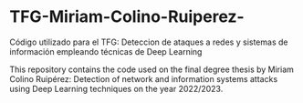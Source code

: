 # TFG-Miriam-Colino-Ruiperez-
Código utilizado para el TFG: Deteccion de ataques a redes y sistemas de información empleando técnicas de Deep Learning


This repository contains the code used on the final degree thesis by Miriam Colino Ruipérez: Detection of network and information systems attacks using Deep Learning techniques on the year 2022/2023.
